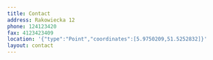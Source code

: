 ```yaml
---
title: Contact
address: Rakowiecka 12
phone: 124123420
fax: 4123423409
location: '{"type":"Point","coordinates":[5.9750209,51.5252832]}'
layout: contact
---
```


